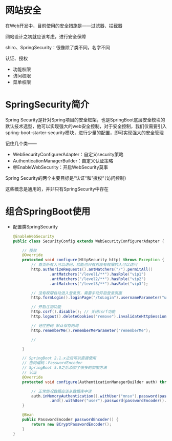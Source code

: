 # 网站安全

在Web开发中，目前使用的安全措施是——过滤器、拦截器

网站设计之初就应该考虑，进行安全保障

shiro、SpringSecurity：很像除了类不同，名字不同

认证、授权

* 功能权限
* 访问权限
* 菜单权限

# SpringSecurity简介

Spring Security是针对Spring项目的安全框架，也是SpringBoot底层安全模块的默认技术选型，他可以实现强大的web安全控制，对于安全控制，我们仅需要引入spring-boot-starter-security模块，进行少量的配置，即可实现强大的安全管理

记住几个类——

* WebSecurityConfigurerAdapter：自定义security策略
* AuthenticationManagerBuilder：自定义认证策略
* @EnableWebSecurity：开启WebSecurity莫事

Spring Security的两个主要目标是“认证“和”授权“（访问控制）

这些概念是通用的，并非只有SpringSecurity中存在

# 组合SpringBoot使用

* 配置类SpringSecurity

  ```java
  @EnableWebSecurity
  public class SecurityConfig extends WebSecurityConfigurerAdapter {
  
      // 授权
      @Override
      protected void configure(HttpSecurity http) throws Exception {
          // 首页所有人可以访问，功能也只有对应有权限的人可以访问
          http.authorizeRequests().antMatchers("/").permitAll()
                  .antMatchers("/level1/**").hasRole("vip1")
                  .antMatchers("/level2/**").hasRole("vip2")
                  .antMatchers("/level3/**").hasRole("vip3");
  
          // 没有权限自动进入登录页，需要手动开启登录页面
          http.formLogin().loginPage("/toLogin").usernameParameter("username").passwordParameter("password").loginProcessingUrl("/login");
  
          // 开启注销功能
          http.csrf().disable(); // 关闭csrf功能
          http.logout().deleteCookies("remove").invalidateHttpSession(true).logoutSuccessUrl("/");
  
          // 记住密码 默认保存两周
          http.rememberMe().rememberMeParameter("rememberMe");
  
          //
  
      }
  
      // SpringBoot 2.1.x之后可以直接使用
      // 密码编码：PasswordEncoder
      // SpringBoot 5.0之后添加了很多的加密方法
      // 认证
      @Override
      protected void configure(AuthenticationManagerBuilder auth) throws Exception {
  
          // 正常情况数据应该从数据库中读
          auth.inMemoryAuthentication().withUser("mnsx").password(passwordEncoder().encode("123123")).roles("vip1")
                  .and().withUser("user").password(passwordEncoder().encode("123123")).roles("vip3", "vip2", "vip1");
      }
  
      @Bean
      public PasswordEncoder passwordEncoder() {
          return new BCryptPasswordEncoder();
      }
  }
  ```

  

